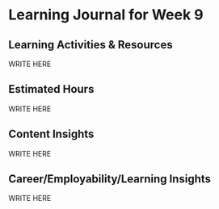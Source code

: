 # Learning Journal for Week 9

## Learning Activities & Resources

WRITE HERE

## Estimated Hours

WRITE HERE


## Content Insights

WRITE HERE


## Career/Employability/Learning Insights

WRITE HERE
